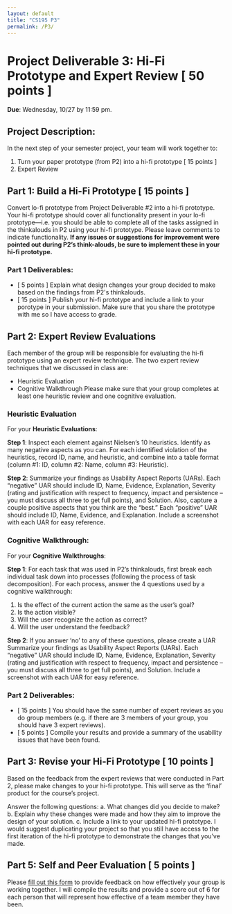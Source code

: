 ```yaml
---
layout: default
title: "CS195 P3"
permalink: /P3/
---
```


# Project Deliverable 3: Hi-Fi Prototype and Expert Review [ 50 points ] 

**Due**: Wednesday, 10/27 by 11:59 pm.

## Project Description:
In the next step of your semester project, your team will work together to: 
1. Turn your paper prototype (from P2) into a hi-fi prototype [ 15 points ]
2. Expert Review 

## Part 1: Build a Hi-Fi Prototype [ 15 points ]
Convert lo-fi prototype from Project Deliverable #2 into a hi-fi prototype. Your hi-fi prototype should cover all functionality present in your 
lo-fi prototype—i.e. you should be able to complete all of the tasks assigned in the thinkalouds in P2 using your hi-fi prototype. 
Please leave comments to indicate functionality.  **If any issues or suggestions for improvement were pointed out during P2’s think-alouds,
be sure to implement these in your hi-fi prototype.**

### Part 1 Deliverables:
- [ 5 points ] Explain what design changes your group decided to make based on the findings from P2's thinkalouds.
- [ 15 points ] Publish your hi-fi prototype and include a link to your porotype in your submission. Make sure that you share the prototype with me so I have access to grade.


## Part 2: Expert Review Evaluations
Each member of the group will be responsible for evaluating the hi-fi prototype using an expert review technique. The two expert review techniques that we discussed in class are:
-	Heuristic Evaluation
-	Cognitive Walkthrough
Please make sure that your group completes at least one heuristic review and one cognitive evaluation. 

### Heuristic Evaluation 
For your **Heuristic Evaluations**:

**Step 1**: Inspect each element against Nielsen’s 10 heuristics. Identify as many negative aspects as you can.
For each identified violation of the heuristics, record ID, name, and heuristic, and combine into a table format 
(column #1: ID, column #2: Name, column #3: Heuristic). 

**Step 2**: Summarize your findings as Usability Aspect Reports (UARs). Each “negative” UAR should include ID, Name, Evidence, Explanation, 
Severity (rating and justification with respect to frequency, impact and persistence – you must discuss all three to get full points), and Solution. 
Also, capture a couple positive aspects that you think are the “best.” Each “positive” UAR should include ID, Name, Evidence, and Explanation. 
Include a screenshot with each UAR for easy reference.

### Cognitive Walkthrough:
For your **Cognitive Walkthroughs**:

**Step 1**: For each task that was used in P2’s thinkalouds, first break each individual task down into processes (following the process of task decomposition). For each process, answer the 4 questions used by a cognitive walkthrough:
1.	Is the effect of the current action the same as the user’s goal?
2.	Is the action visible?
3.	Will the user recognize the action as correct?
4.	Will the user understand the feedback?

**Step 2**: If you answer ‘no’ to any of these questions, please create a UAR
Summarize your findings as Usability Aspect Reports (UARs). Each “negative” UAR should include ID, Name, Evidence, Explanation, Severity 
(rating and justification with respect to frequency, impact and persistence – you must discuss all three to get full points), and Solution. 
Include a screenshot with each UAR for easy reference.

### Part 2 Deliverables:
- [ 15 points ] You should have the same number of expert reviews as you do group members (e.g. if there are 3 members of your group, you should have 3 expert reviews). 
- [ 5 points ] Compile your results and provide a summary of the usability issues that have been found. 

## Part 3: Revise your Hi-Fi Prototype [ 10 points ]
Based on the feedback from the expert reviews that were conducted in Part 2, please make changes to your hi-fi prototype. 
This will serve as the ‘final’ product for the course’s project. 

Answer the following questions:
a.	What changes did you decide to make?
b.	Explain why these changes were made and how they aim to improve the design of your solution.
c.	Include a link to your updated hi-fi prototype. I would suggest duplicating your project so that you still have access to the first iteration 
of the hi-fi prototype to demonstrate the changes that you’ve made.

## Part 5: Self and Peer Evaluation [ 5 points ] 
Please [fill out this form](https://forms.gle/J9N4GrV37bKz84tQ6) to provide feedback on how effectively your group is working together. I will compile the results and provide a score out of 6 for each person that will represent how effective of a team member they have been. 



